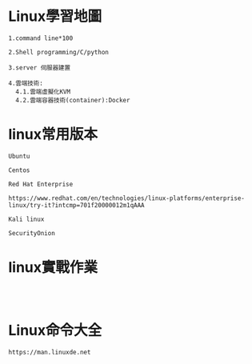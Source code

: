 # Linux學習地圖
```
1.command line*100

2.Shell programming/C/python

3.server 伺服器建置

4.雲端技術:
  4.1.雲端虛擬化KVM
  4.2.雲端容器技術(container):Docker

```

# linux常用版本
```
Ubuntu
```
```
Centos
```
```
Red Hat Enterprise

https://www.redhat.com/en/technologies/linux-platforms/enterprise-linux/try-it?intcmp=701f20000012m1qAAA
```

```
Kali linux
```

```
SecurityOnion
```

# linux實戰作業

```



```

# Linux命令大全
```
https://man.linuxde.net
```
